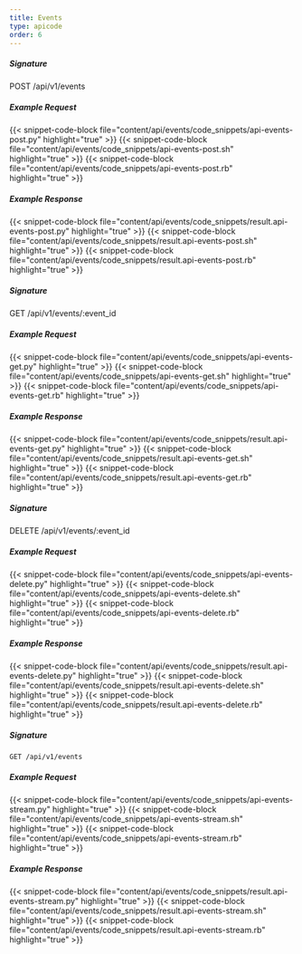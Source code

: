 ```yaml
---
title: Events
type: apicode
order: 6
---
```


##### Signature
POST /api/v1/events
##### Example Request
{{< snippet-code-block file="content/api/events/code_snippets/api-events-post.py" highlight="true" >}}
{{< snippet-code-block file="content/api/events/code_snippets/api-events-post.sh" highlight="true" >}}
{{< snippet-code-block file="content/api/events/code_snippets/api-events-post.rb" highlight="true" >}}
##### Example Response
{{< snippet-code-block file="content/api/events/code_snippets/result.api-events-post.py" highlight="true" >}}
{{< snippet-code-block file="content/api/events/code_snippets/result.api-events-post.sh" highlight="true" >}}
{{< snippet-code-block file="content/api/events/code_snippets/result.api-events-post.rb" highlight="true" >}}


##### Signature
GET /api/v1/events/:event_id
##### Example Request
{{< snippet-code-block file="content/api/events/code_snippets/api-events-get.py" highlight="true" >}}
{{< snippet-code-block file="content/api/events/code_snippets/api-events-get.sh" highlight="true" >}}
{{< snippet-code-block file="content/api/events/code_snippets/api-events-get.rb" highlight="true" >}}
##### Example Response
{{< snippet-code-block file="content/api/events/code_snippets/result.api-events-get.py" highlight="true" >}}
{{< snippet-code-block file="content/api/events/code_snippets/result.api-events-get.sh" highlight="true" >}}
{{< snippet-code-block file="content/api/events/code_snippets/result.api-events-get.rb" highlight="true" >}}


##### Signature
DELETE /api/v1/events/:event_id
##### Example Request
{{< snippet-code-block file="content/api/events/code_snippets/api-events-delete.py" highlight="true" >}}
{{< snippet-code-block file="content/api/events/code_snippets/api-events-delete.sh" highlight="true" >}}
{{< snippet-code-block file="content/api/events/code_snippets/api-events-delete.rb" highlight="true" >}}
##### Example Response
{{< snippet-code-block file="content/api/events/code_snippets/result.api-events-delete.py" highlight="true" >}}
{{< snippet-code-block file="content/api/events/code_snippets/result.api-events-delete.sh" highlight="true" >}}
{{< snippet-code-block file="content/api/events/code_snippets/result.api-events-delete.rb" highlight="true" >}}


##### Signature
`GET /api/v1/events`
##### Example Request
{{< snippet-code-block file="content/api/events/code_snippets/api-events-stream.py" highlight="true" >}}
{{< snippet-code-block file="content/api/events/code_snippets/api-events-stream.sh" highlight="true" >}}
{{< snippet-code-block file="content/api/events/code_snippets/api-events-stream.rb" highlight="true" >}}
##### Example Response
{{< snippet-code-block file="content/api/events/code_snippets/result.api-events-stream.py" highlight="true" >}}
{{< snippet-code-block file="content/api/events/code_snippets/result.api-events-stream.sh" highlight="true" >}}
{{< snippet-code-block file="content/api/events/code_snippets/result.api-events-stream.rb" highlight="true" >}}
